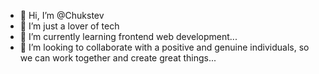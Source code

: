 - 👋 Hi, I’m @Chukstev
- 👀 I’m just a lover of tech
- 🌱 I’m currently learning frontend web development...
- 💞️ I’m looking to collaborate with a positive and genuine individuals, so we can work together and create great things...

<!---
Chukstev/Chukstev is a ✨ special ✨ repository because its `README.md` (this file) appears on your GitHub profile.
You can click the Preview link to take a look at your changes.
--->
